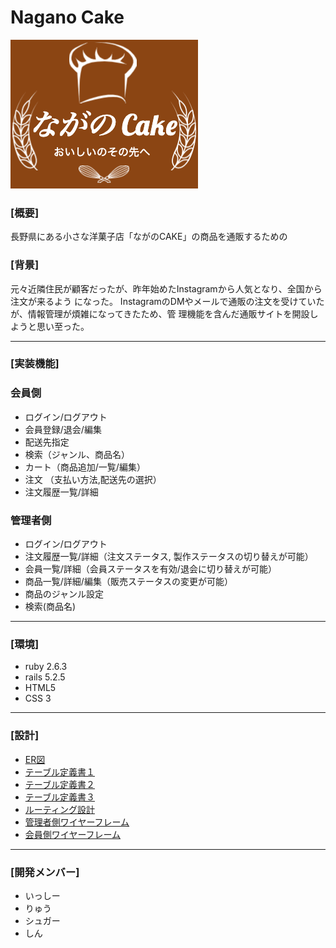 # Nagano Cake
 
![](https://github.com/Glass-Tech/nagano_cake/blob/develop/app/assets/images/logo.png)

### [概要]
長野県にある小さな洋菓子店「ながのCAKE」の商品を通販するための
 
### [背景]
元々近隣住民が顧客だったが、昨年始めたInstagramから人気となり、全国から注文が来るよう になった。
InstagramのDMやメールで通販の注文を受けていたが、情報管理が煩雑になってきたため、管 理機能を含んだ通販サイトを開設しようと思い至った。
___

### [実装機能]

### 会員側

- ログイン/ログアウト
- 会員登録/退会/編集
- 配送先指定
- 検索（ジャンル、商品名）
- カート（商品追加/一覧/編集）
- 注文 （支払い方法,配送先の選択）
- 注文履歴一覧/詳細


### 管理者側

- ログイン/ログアウト
- 注文履歴一覧/詳細（注文ステータス, 製作ステータスの切り替えが可能）
- 会員一覧/詳細（会員ステータスを有効/退会に切り替えが可能）
- 商品一覧/詳細/編集（販売ステータスの変更が可能）
- 商品のジャンル設定
- 検索(商品名)  


---

### [環境]
- ruby 2.6.3
- rails 5.2.5
- HTML5
- CSS 3

---

### [設計]

- [ER図](https://github.com/Glass-Tech/nagano_cake/blob/document/app/assets/document_image/ER%E5%9B%B3.png)
- [テーブル定義書１](https://github.com/Glass-Tech/nagano_cake/blob/document/app/assets/document_image/table1.png)
- [テーブル定義書２](https://github.com/Glass-Tech/nagano_cake/blob/document/app/assets/document_image/table2.png)
- [テーブル定義書３](https://github.com/Glass-Tech/nagano_cake/blob/document/app/assets/document_image/table3.png)
- [ルーティング設計](https://github.com/Glass-Tech/nagano_cake/blob/document/app/assets/document_image/%E3%83%AB%E3%83%BC%E3%83%86%E3%82%A3%E3%83%B3%E3%82%B0.png)
- [管理者側ワイヤーフレーム](https://github.com/Glass-Tech/nagano_cake/blob/document/app/assets/document_image/uiflows_admin.png)
- [会員側ワイヤーフレーム](https://github.com/Glass-Tech/nagano_cake/blob/document/app/assets/document_image/uiflows_ec.png)

---


### [開発メンバー]

- いっしー
- りゅう
- シュガー
- しん


